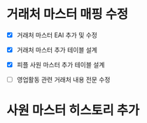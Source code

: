# 거래처 마스터 매핑 수정
- [x] 거래처 마스터 EAI 추가 및 수정
- [x] 거래처 마스터 추가 테이블 설계
- [x] 피플 사원 마스터 추가 테이블 설계
- [ ] 영업활동 관련 거래처 내용 전문 수정


# 사원 마스터 히스토리 추가
